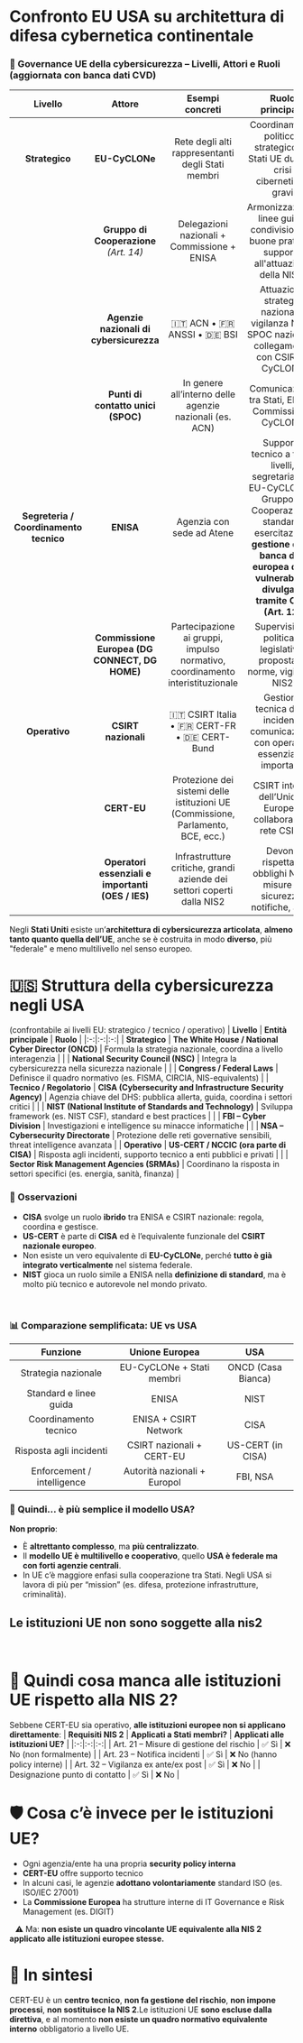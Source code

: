 # Confronto EU USA su architettura di difesa cybernetica continentale


### 🧱 Governance UE della cybersicurezza – Livelli, Attori e Ruoli (aggiornata con banca dati CVD)
| **Livello**                            | **Attore**                                        | **Esempi concreti**                                          | **Ruolo principale**                                         |
|:--------------------------------------:|:-------------------------------------------------:|:------------------------------------------------------------:|:------------------------------------------------------------:|
| **Strategico**                         | **EU-CyCLONe**                                    | Rete degli alti rappresentanti degli Stati membri            | Coordinamento politico-strategico tra Stati UE durante crisi cibernetiche gravi |
|                                        | **Gruppo di Cooperazione** *(Art. 14)*            | Delegazioni nazionali + Commissione + ENISA                  | Armonizzazione, linee guida, condivisione di buone pratiche, supporto all'attuazione della NIS 2 |
|                                        | **Agenzie nazionali di cybersicurezza**           | 🇮🇹 ACN • 🇫🇷 ANSSI • 🇩🇪 BSI                                      | Attuazione strategia nazionale, vigilanza NIS2, SPOC nazionale, collegamento con CSIRT e CyCLONe |
|                                        | **Punti di contatto unici (SPOC)**                | In genere all’interno delle agenzie nazionali (es. ACN)      | Comunicazione tra Stati, ENISA, Commissione, CyCLONe         |
| **Segreteria / Coordinamento tecnico** | **ENISA**                                         | Agenzia con sede ad Atene                                    | Supporto tecnico a tutti i livelli, segretariato di EU-CyCLONe e Gruppo di Cooperazione, standard, esercitazioni, **gestione della banca dati europea delle vulnerabilità divulgate tramite CVD (Art. 12)** |
|                                        | **Commissione Europea (DG CONNECT, DG HOME)**     | Partecipazione ai gruppi, impulso normativo, coordinamento interistituzionale | Supervisione politica e legislativa, proposta di norme, vigilanza NIS2 |
| **Operativo**                          | **CSIRT nazionali**                               | 🇮🇹 CSIRT Italia • 🇫🇷 CERT-FR • 🇩🇪 CERT-Bund                     | Gestione tecnica degli incidenti, comunicazione con operatori essenziali e importanti |
|                                        | **CERT-EU**                                       | Protezione dei sistemi delle istituzioni UE (Commissione, Parlamento, BCE, ecc.) | CSIRT interno dell’Unione Europea, collabora con rete CSIRT  |
|                                        | **Operatori essenziali e importanti (OES / IES)** | Infrastrutture critiche, grandi aziende dei settori coperti dalla NIS2 | Devono rispettare obblighi NIS2: misure di sicurezza, notifiche, audit |





Negli **Stati Uniti** esiste un’**architettura di cybersicurezza articolata**, **almeno tanto quanto quella dell’UE**, anche se è costruita in modo **diverso**, più "federale" e meno multilivello nel senso europeo.

# 🇺🇸 Struttura della cybersicurezza negli USA
(confrontabile ai livelli EU: strategico / tecnico / operativo)
| **Livello** | **Entità principale** | **Ruolo** |
|:-:|:-:|:-:|
| **Strategico** | **The White House / National Cyber Director (ONCD)** | Formula la strategia nazionale, coordina a livello interagenzia |
|  | **National Security Council (NSC)** | Integra la cybersicurezza nella sicurezza nazionale |
|  | **Congress / Federal Laws** | Definisce il quadro normativo (es. FISMA, CIRCIA, NIS-equivalents) |
| **Tecnico / Regolatorio** | **CISA (Cybersecurity and Infrastructure Security Agency)** | Agenzia chiave del DHS: pubblica allerta, guida, coordina i settori critici |
|  | **NIST (National Institute of Standards and Technology)** | Sviluppa framework (es. NIST CSF), standard e best practices |
|  | **FBI – Cyber Division** | Investigazioni e intelligence su minacce informatiche |
|  | **NSA – Cybersecurity Directorate** | Protezione delle reti governative sensibili, threat intelligence avanzata |
| **Operativo** | **US-CERT / NCCIC (ora parte di CISA)** | Risposta agli incidenti, supporto tecnico a enti pubblici e privati |
|  | **Sector Risk Management Agencies (SRMAs)** | Coordinano la risposta in settori specifici (es. energia, sanità, finanza) |

### 📌 Osservazioni
* **CISA** svolge un ruolo **ibrido** tra ENISA e CSIRT nazionale: regola, coordina e gestisce.
* **US-CERT** è parte di **CISA** ed è l’equivalente funzionale del **CSIRT nazionale europeo**.
* Non esiste un vero equivalente di **EU-CyCLONe**, perché **tutto è già integrato verticalmente** nel sistema federale.
* **NIST** gioca un ruolo simile a ENISA nella **definizione di standard**, ma è molto più tecnico e autorevole nel mondo privato.

⠀
### 📊 Comparazione semplificata: UE vs USA
| **Funzione** | **Unione Europea** | **USA** |
|:-:|:-:|:-:|
| Strategia nazionale | EU-CyCLONe + Stati membri | ONCD (Casa Bianca) |
| Standard e linee guida | ENISA | NIST |
| Coordinamento tecnico | ENISA + CSIRT Network | CISA |
| Risposta agli incidenti | CSIRT nazionali + CERT-EU | US-CERT (in CISA) |
| Enforcement / intelligence | Autorità nazionali + Europol | FBI, NSA |

### 🤔 Quindi... è più semplice il modello USA?
**Non proprio**:
* È **altrettanto complesso**, ma **più centralizzato**.
* Il **modello UE è multilivello e cooperativo**, quello **USA è federale ma con forti agenzie centrali**.
* In UE c’è maggiore enfasi sulla cooperazione tra Stati. Negli USA si lavora di più per “mission” (es. difesa, protezione infrastrutture, criminalità).




## Le istituzioni UE non sono soggette alla nis2


⠀
# 🧠 Quindi cosa manca alle istituzioni UE rispetto alla NIS 2?
Sebbene CERT-EU sia operativo, **alle istituzioni europee non si applicano direttamente**:
| **Requisiti NIS 2** | **Applicati a Stati membri?** | **Applicati alle istituzioni UE?** |
|:-:|:-:|:-:|
| Art. 21 – Misure di gestione del rischio | ✅ Sì | ❌ No (non formalmente) |
| Art. 23 – Notifica incidenti | ✅ Sì | ❌ No (hanno policy interne) |
| Art. 32 – Vigilanza ex ante/ex post | ✅ Sì | ❌ No |
| Designazione punto di contatto | ✅ Sì | ❌ No |

# 🛡️ Cosa c’è invece per le istituzioni UE?
* Ogni agenzia/ente ha una propria **security policy interna**
* **CERT-EU** offre supporto tecnico
* In alcuni casi, le agenzie **adottano volontariamente** standard ISO (es. ISO/IEC 27001)
* La **Commissione Europea** ha strutture interne di IT Governance e Risk Management (es. DIGIT)

⠀⚠️ Ma: **non esiste un quadro vincolante UE equivalente alla NIS 2 applicato alle istituzioni europee stesse.**

# 📌 In sintesi
CERT-EU è un **centro tecnico**, **non fa gestione del rischio**, **non impone processi**, **non sostituisce la NIS 2**.Le istituzioni UE **sono escluse dalla direttiva**, e al momento **non esiste un quadro normativo equivalente interno** obbligatorio a livello UE.


